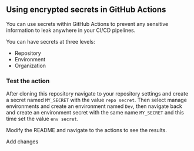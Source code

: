 ## Using encrypted secrets in GitHub Actions

You can use secrets within GitHub Actions to prevent any sensitive information to leak anywhere in your CI/CD pipelines.

You can have secrets at three levels:

- Repository
- Environment
- Organization

### Test the action

After cloning this repository navigate to your repository settings and create a secret named `MY_SECRET` with the value `repo secret`. Then select manage environments and create an environment named `Dev`, then navigate back and create an environment secret with the same name `MY_SECRET` and this time set the value `env secret`.

Modify the README and navigate to the actions to see the results.

Add changes
